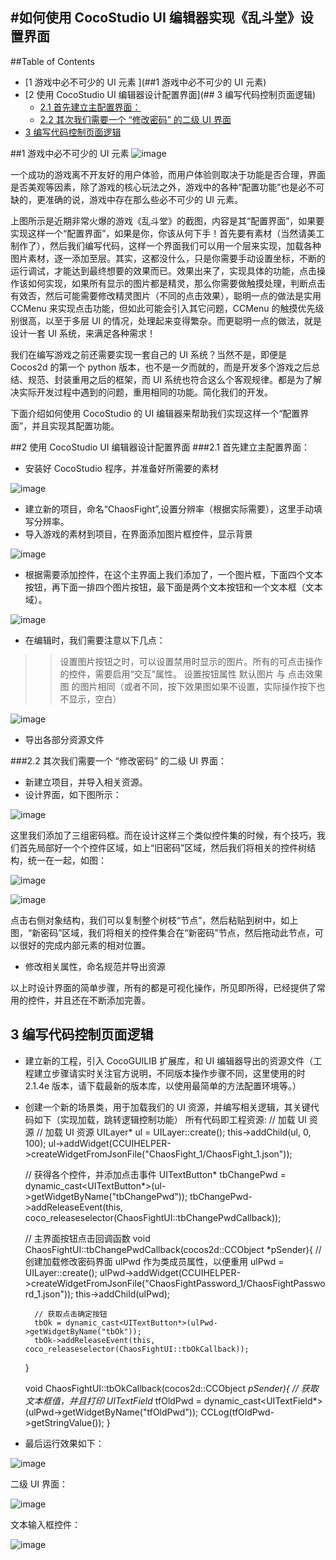 #如何使用 CocoStudio UI 编辑器实现《乱斗堂》设置界面
---

##Table of Contents
- [1 游戏中必不可少的 UI 元素 ](##1 游戏中必不可少的 UI 元素)
- [2 使用 CocoStudio UI 编辑器设计配置界面](## 3 编写代码控制页面逻辑) 
	- [2.1 首先建立主配置界面：]()
	- [2.2 其次我们需要一个 “修改密码” 的二级 UI 界面]()
- [3 编写代码控制页面逻辑]()

##1 游戏中必不可少的 UI 元素
![image](./res/1.png)

一个成功的游戏离不开友好的用户体验，而用户体验则取决于功能是否合理，界面是否美观等因素，除了游戏的核心玩法之外，游戏中的各种“配置功能”也是必不可缺的，更准确的说，游戏中存在那么些必不可少的 UI 元素。

上图所示是近期非常火爆的游戏《乱斗堂》的截图，内容是其“配置界面”，如果要实现这样一个“配置界面”，如果是你，你该从何下手！首先要有素材（当然请美工制作了），然后我们编写代码，这样一个界面我们可以用一个层来实现，加载各种图片素材，逐一添加至层。其实，这都没什么，只是你需要手动设置坐标，不断的运行调试，才能达到最终想要的效果而已。效果出来了，实现具体的功能，点击操作该如何实现，如果所有显示的图片都是精灵，那么你需要做触摸处理，判断点击有效否，然后可能需要修改精灵图片（不同的点击效果），聪明一点的做法是实用 CCMenu 来实现点击功能，但如此可能会引入其它问题，CCMenu 的触摸优先级别很高，以至于多层 UI 的情况，处理起来变得繁杂。而更聪明一点的做法，就是设计一套 UI 系统，来满足各种需求！

我们在编写游戏之前还需要实现一套自己的 UI 系统？当然不是，即便是 Cocos2d 的第一个 python 版本，也不是一夕而就的，而是开发多个游戏之后总结、规范、封装重用之后的框架，而 UI 系统也符合这么个客观规律。都是为了解决实际开发过程中遇到的问题，重用相同的功能。简化我们的开发。

下面介绍如何使用 CocoStudio 的 UI 编辑器来帮助我们实现这样一个“配置界面”，并且实现其配置功能。

##2 使用 CocoStudio UI 编辑器设计配置界面
###2.1 首先建立主配置界面：


- 安装好 CocoStudio 程序，并准备好所需要的素材

![image](./res/2.png)

- 建立新的项目，命名“ChaosFight”,设置分辨率（根据实际需要），这里手动填写分辨率。
- 导入游戏的素材到项目，在界面添加图片框控件，显示背景

![image](./res/3.png)

- 根据需要添加控件，在这个主界面上我们添加了，一个图片框，下面四个文本按钮，再下面一排四个图片按钮，最下面是两个文本按钮和一个文本框（文本域）。

![image](./res/4.png)

- 在编辑时，我们需要注意以下几点：
>>设置图片按钮之时，可以设置禁用时显示的图片。所有的可点击操作的控件，需要启用“交互”属性。
>>设置按钮属性 默认图片 与 点击效果图 的图片相同（或者不同，按下效果图如果不设置，实际操作按下也不显示，空白）

![image](./res/5.png)

- 导出各部分资源文件

###2.2 其次我们需要一个 “修改密码” 的二级 UI 界面：
- 新建立项目，并导入相关资源。
- 设计界面，如下图所示：

![image](./res/6.png)

这里我们添加了三组密码框。而在设计这样三个类似控件集的时候，有个技巧，我们首先局部好一个个控件区域，如上“旧密码”区域，然后我们将相关的控件树结构，统一在一起，如图：

![image](./res/7.png)

![image](./res/8.png)

  点击右侧对象结构，我们可以复制整个树枝“节点”，然后粘贴到树中，如上图，“新密码”区域，我们将相关的控件集合在“新密码”节点，然后拖动此节点，可以很好的完成内部元素的相对位置。

- 修改相关属性，命名规范并导出资源

以上时设计界面的简单步骤，所有的都是可视化操作，所见即所得，已经提供了常用的控件，并且还在不断添加完善。

## 3 编写代码控制页面逻辑
- 建立新的工程，引入 CocoGUILIB 扩展库，和 UI 编辑器导出的资源文件（工程建立步骤请实时关注官方说明，不同版本操作步骤不同，这里使用的时 2.1.4e 版本，请下载最新的版本库，以使用最简单的方法配置环境等。）
- 创建一个新的场景类，用于加载我们的 UI 资源，并编写相关逻辑，其关键代码如下（实现加载，跳转逻辑控制功能） 所有代码即工程资源:
	// 加载 UI 资源
	// 加载 UI 资源
	UILayer* ul = UILayer::create();
	this->addChild(ul, 0, 100);
	ul->addWidget(CCUIHELPER->createWidgetFromJsonFile("ChaosFight_1/ChaosFight_1.json"));
	 
	// 获得各个控件，并添加点击事件
	UITextButton* tbChangePwd = dynamic_cast<UITextButton*>(ul->getWidgetByName("tbChangePwd"));
	tbChangePwd->addReleaseEvent(this, coco_releaseselector(ChaosFightUI::tbChangePwdCallback));
	 
	// 主界面按钮点击回调函数
	void ChaosFightUI::tbChangePwdCallback(cocos2d::CCObject *pSender){
	    // 创建加载修改密码界面 ulPwd 作为类成员属性，以便重用
	    ulPwd = UILayer::create();
	    ulPwd->addWidget(CCUIHELPER->createWidgetFromJsonFile("ChaosFightPassword_1/ChaosFightPassword_1.json"));
	    this->addChild(ulPwd);
	 
	    // 获取点击确定按钮
	    tbOk = dynamic_cast<UITextButton*>(ulPwd->getWidgetByName("tbOk"));
	    tbOk->addReleaseEvent(this, coco_releaseselector(ChaosFightUI::tbOkCallback));
	}
	 
	void ChaosFightUI::tbOkCallback(cocos2d::CCObject *pSender){
	    // 获取文本框值，并且打印
	    UITextField* tfOldPwd = dynamic_cast<UITextField*>(ulPwd->getWidgetByName("tfOldPwd"));
	    CCLog(tfOldPwd->getStringValue());
	}

- 最后运行效果如下：

![image](./res/9.png)

二级 UI 界面：

![image](./res/10.png)

文本输入框控件：

![image](./res/11.png)